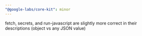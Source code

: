 ```yaml
---
"@google-labs/core-kit": minor
---
```


fetch, secrets, and run-javascript are slightly more correct in their descriptions (object vs any JSON value)
